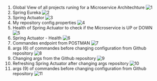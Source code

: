 1) Global View of all projects runing for a Microservice Architechture 
![1](https://github.com/user-attachments/assets/37f6c8ee-b684-4bbe-8bd1-e3e2d726217b)
2) Spring Eureka
![2](https://github.com/user-attachments/assets/cdfbad8c-8253-4dcf-b468-63ce426c70ec)
3) Spring Actuator
![3](https://github.com/user-attachments/assets/64e91ec8-1928-436e-be6e-bae3655cbc36)
4) My repository config.properties
![4](https://github.com/user-attachments/assets/2717c915-7559-4a80-a4d5-da652595aa90)
5) Health of Spring Actuator to check if the Microservice is UP or DOWN
![5](https://github.com/user-attachments/assets/ebe765df-b19e-4f29-b580-bcef351a7430)
6) Spring Actuator - Health
![6](https://github.com/user-attachments/assets/de820c0c-94ac-40ec-a529-3da0ad6b16df)
7) Commandes endpoint from POSTMAN
![7](https://github.com/user-attachments/assets/a8f01ca4-72ce-4890-b4b1-c202d350744d)
8) args (6) of commandes before changing configuration from Github repository
![8](https://github.com/user-attachments/assets/b0a4e3f8-ee33-4142-915d-60af642100ca)
9) Changing args from the Github repository
![9](https://github.com/user-attachments/assets/4af4e080-c07d-4afa-bfd7-eee86c907a86)
10) Refreshing Spring Actuator after changing args repository
![10](https://github.com/user-attachments/assets/ef6e2a30-2d1a-4722-983d-2c4d8243bceb)
11) args (9) of commandes before changing configuration from Github repository
![11](https://github.com/user-attachments/assets/a9cd5f95-5819-4a44-bd67-6e18b750090d)
